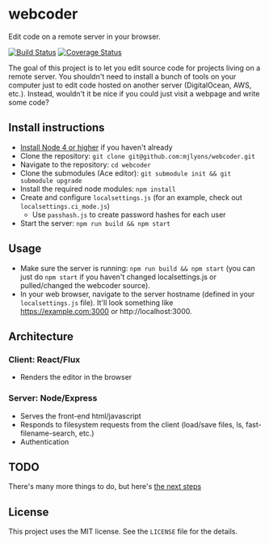 # webcoder

Edit code on a remote server in your browser.

[![Build Status](https://travis-ci.org/mjlyons/webcoder.svg?branch=master)](https://travis-ci.org/mjlyons/webcoder)
[![Coverage Status](https://coveralls.io/repos/mjlyons/webcoder/badge.svg?branch=master&service=github)](https://coveralls.io/github/mjlyons/webcoder?branch=master)

The goal of this project is to let you edit source code for projects living on a
remote server. You shouldn't need to install a bunch of tools on your computer just to 
edit code hosted on another server (DigitalOcean, AWS, etc.). Instead, wouldn't it be nice
if you could just visit a webpage and write some code?

## Install instructions

* [Install Node 4 or higher](https://nodejs.org/en/) if you haven't already
* Clone the repository: `git clone git@github.com:mjlyons/webcoder.git`
* Navigate to the repository: `cd webcoder`
* Clone the submodules (Ace editor): `git submodule init && git submodule upgrade`
* Install the required node modules: `npm install`
* Create and configure `localsettings.js` (for an example, check out `localsettings.ci_mode.js`)
  * Use `passhash.js` to create password hashes for each user
* Start the server: `npm run build && npm start`

## Usage

* Make sure the server is running: `npm run build && npm start` (you can just do `npm start` if you haven't changed localsettings.js or pulled/changed the webcoder source).
* In your web browser, navigate to the server hostname (defined in your `localsettings.js` file). It'll look something like https://example.com:3000 or http://localhost:3000.

## Architecture

### Client: React/Flux

* Renders the editor in the browser

### Server: Node/Express

* Serves the front-end html/javascript
* Responds to filesystem requests from the client (load/save files, ls, fast-filename-search, etc.)
* Authentication

## TODO

There's many more things to do, but here's [the next steps](https://paper.dropbox.com/doc/Webcoder-todo-tBEymxvwsMrI8GkaaAeHj)

## License

This project uses the MIT license. See the `LICENSE` file for the details.
